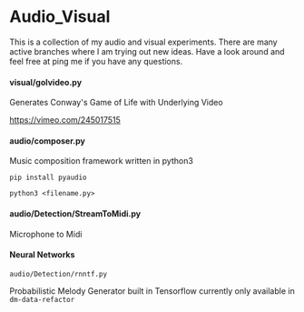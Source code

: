 # Audio_Visual
This is a collection of my audio and visual experiments. There are many active branches where I am trying out new ideas. 
Have a look around and feel free at ping me if you have any questions. 


#### visual/golvideo.py
Generates Conway's Game of Life with Underlying Video

https://vimeo.com/245017515

#### audio/composer.py
Music composition framework written in python3

`pip install pyaudio`

`python3 <filename.py>`

#### audio/Detection/StreamToMidi.py
Microphone to Midi

#### Neural Networks
`audio/Detection/rnntf.py`

Probabilistic Melody Generator built in Tensorflow
currently only available in `dm-data-refactor`


